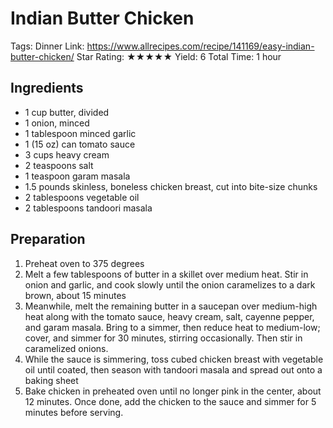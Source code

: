 # Indian Butter Chicken

Tags: Dinner
Link: https://www.allrecipes.com/recipe/141169/easy-indian-butter-chicken/
Star Rating: ★★★★★
Yield: 6
Total Time: 1 hour

## Ingredients

- 1 cup butter, divided
- 1 onion, minced
- 1 tablespoon minced garlic
- 1 (15 oz) can tomato sauce
- 3 cups heavy cream
- 2 teaspoons salt
- 1 teaspoon garam masala
- 1.5 pounds skinless, boneless chicken breast, cut into bite-size chunks
- 2 tablespoons vegetable oil
- 2 tablespoons tandoori masala

## Preparation

1. Preheat oven to 375 degrees
2. Melt a few tablespoons of butter in a skillet over medium heat. Stir in onion and garlic, and cook slowly until the onion caramelizes to a dark brown, about 15 minutes
3. Meanwhile, melt the remaining butter in a saucepan over medium-high heat along with the tomato sauce, heavy cream, salt, cayenne pepper, and garam masala. Bring to a simmer, then reduce heat to medium-low; cover, and simmer for 30 minutes, stirring occasionally. Then stir in caramelized onions.
4. While the sauce is simmering, toss cubed chicken breast with vegetable oil until coated, then season with tandoori masala and spread out onto a baking sheet
5. Bake chicken in preheated oven until no longer pink in the center, about 12 minutes. Once done, add the chicken to the sauce and simmer for 5 minutes before serving.